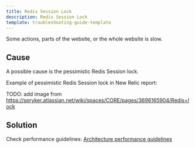 ```yaml
---
title: Redis Session Lock
description: Redis Session Lock
template: troubleshooting-guide-template
---
```


Some actions, parts of the website, or the whole website is slow.

## Cause

A possible cause is the pessimistic Redis Session lock.

Example of pessimistic Redis Session lock in New Relic report:

TODO: add image from https://spryker.atlassian.net/wiki/spaces/CORE/pages/3696165904/Redis+lock

## Solution

Check performance guidelines: [Architecture performance guidelines](https://docs.spryker.com/docs/scos/dev/guidelines/performance-guidelines/architecture-performance-guidelines.html#optimistic-vs-pessimistic-locking)

